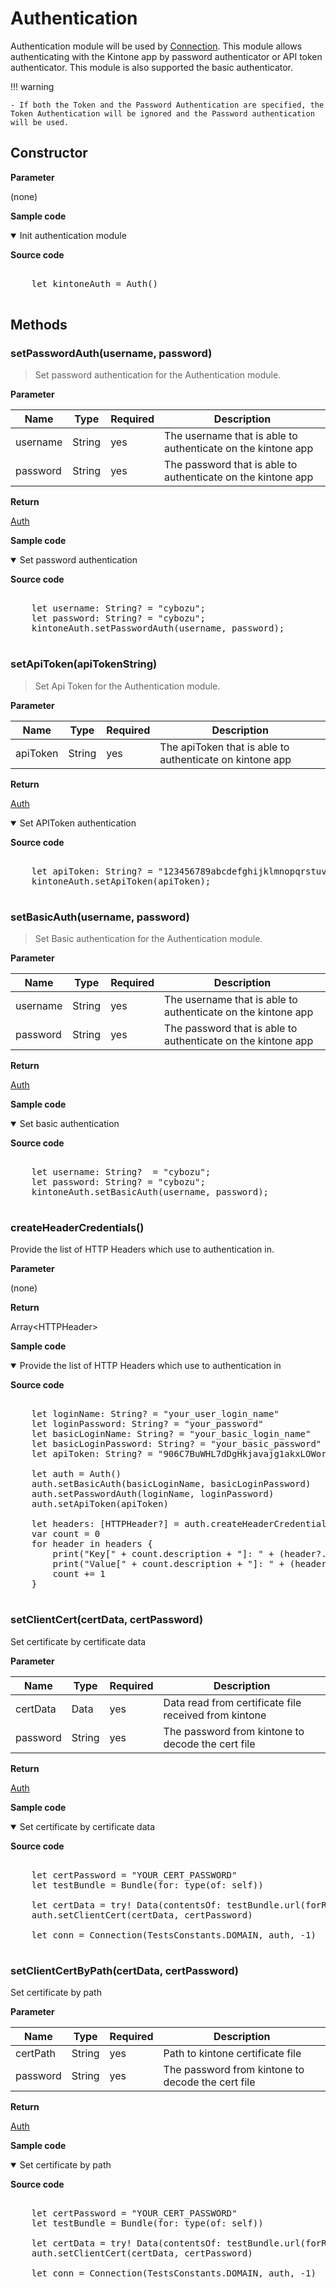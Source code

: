 # Authentication

Authentication module will be used by [Connection](../connection).
This module allows authenticating with the Kintone app by password authenticator or API token authenticator. This module is also supported the basic authenticator.

!!! warning

    - If both the Token and the Password Authentication are specified, the Token Authentication will be ignored and the Password authentication will be used.

## Constructor

**Parameter**

(none)

**Sample code**

<details class="tab-container" open>
<Summary>Init authentication module</Summary>

<strong class="tab-name">Source code</strong>

<pre class="inline-code">

    let kintoneAuth = Auth()

</pre>

</details>

## Methods

### setPasswordAuth(username, password)

> Set password authentication for the Authentication module.

**Parameter**

| Name| Type| Required| Description |
| --- | --- | --- | --- |
| username | String | yes | The username that is able to authenticate on the kintone app
| password | String | yes | The password that is able to authenticate on the kintone app

**Return**

[Auth](../authentication)

**Sample code**

<details class="tab-container" open>
<Summary>Set password authentication</Summary>

<strong class="tab-name">Source code</strong>

<pre class="inline-code">

    let username: String? = "cybozu";
    let password: String? = "cybozu";
    kintoneAuth.setPasswordAuth(username, password);

</pre>

</details>


### setApiToken(apiTokenString)

> Set Api Token for the Authentication module.

**Parameter**

| Name| Type| Required| Description |
| --- | --- | --- | --- |
| apiToken | String | yes | The apiToken that is able to authenticate on kintone app

**Return**

[Auth](../authentication)


<details class="tab-container" open>
<Summary>Set APIToken authentication</Summary>

<strong class="tab-name">Source code</strong>

<pre class="inline-code">

    let apiToken: String? = "123456789abcdefghijklmnopqrstuvwxyz";
    kintoneAuth.setApiToken(apiToken);

</pre>

</details>


### setBasicAuth(username, password)

> Set Basic authentication for the Authentication module.

**Parameter**

| Name| Type| Required| Description |
| --- | --- | --- | --- |
| username | String | yes | The username that is able to authenticate on the kintone app
| password | String | yes | The password that is able to authenticate on the kintone app

**Return**

[Auth](../authentication)

**Sample code**

<details class="tab-container" open>
<Summary>Set basic authentication</Summary>

<strong class="tab-name">Source code</strong>

<pre class="inline-code">

    let username: String?  = "cybozu";
    let password: String? = "cybozu";
    kintoneAuth.setBasicAuth(username, password);

</pre>

</details>


### createHeaderCredentials()

Provide the list of HTTP Headers which use to authentication in.

**Parameter**

(none)

**Return**

Array&lt;HTTPHeader&gt;

**Sample code**

<details class="tab-container" open>
<Summary>Provide the list of HTTP Headers which use to authentication in</Summary>

<strong class="tab-name">Source code</strong>

<pre class="inline-code">

    let loginName: String? = "your_user_login_name"
    let loginPassword: String? = "your_password"
    let basicLoginName: String? = "your_basic_login_name"
    let basicLoginPassword: String? = "your_basic_password"
    let apiToken: String? = "906C7BuWHL7dDgHkjavajg1akxLOWorqJ2TKXvOS"
            
    let auth = Auth()
    auth.setBasicAuth(basicLoginName, basicLoginPassword)
    auth.setPasswordAuth(loginName, loginPassword)
    auth.setApiToken(apiToken)
    
    let headers: [HTTPHeader?] = auth.createHeaderCredentials()
    var count = 0
    for header in headers {
        print("Key[" + count.description + "]: " + (header?.getKey())!)
        print("Value[" + count.description + "]: " + (header?.getValue())!)
        count += 1
    }
    
</pre>

</details>

### setClientCert(certData, certPassword)

Set certificate by certificate data

**Parameter**

| Name| Type| Required| Description |
| --- | --- | --- | --- |
| certData | Data | yes | Data read from certificate file received from kintone
| password | String | yes | The password from kintone to decode the cert file

**Return**

[Auth](../authentication)

**Sample code**

<details class="tab-container" open>
<Summary>Set certificate by certificate data</Summary>

<strong class="tab-name">Source code</strong>

<pre class="inline-code">

    let certPassword = "YOUR_CERT_PASSWORD"
    let testBundle = Bundle(for: type(of: self))
    
    let certData = try! Data(contentsOf: testBundle.url(forResource: "YOUR_CERT_NAME", withExtension: "YOUR_CERT_EXTENSION")!)
    auth.setClientCert(certData, certPassword)
    
    let conn = Connection(TestsConstants.DOMAIN, auth, -1)

</pre>

</details>

### setClientCertByPath(certData, certPassword)

Set certificate by path

**Parameter**

| Name| Type| Required| Description |
| --- | --- | --- | --- |
| certPath | String | yes | Path to kintone certificate file
| password | String | yes | The password from kintone to decode the cert file

**Return**

[Auth](../authentication)

**Sample code**

<details class="tab-container" open>
<Summary>Set certificate by path</Summary>

<strong class="tab-name">Source code</strong>

<pre class="inline-code">

    let certPassword = "YOUR_CERT_PASSWORD"
    let testBundle = Bundle(for: type(of: self))
    
    let certData = try! Data(contentsOf: testBundle.url(forResource: "YOUR_CERT_NAME", withExtension: "YOUR_CERT_EXTENSION")!)
    auth.setClientCert(certData, certPassword)
    
    let conn = Connection(TestsConstants.DOMAIN, auth, -1)

</pre>

</details>
